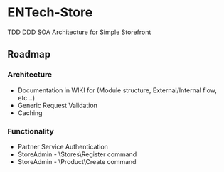 # ENTech-Store
TDD DDD SOA Architecture for Simple Storefront



## Roadmap 

### Architecture
- Documentation in WIKI for (Module structure, External/Internal flow, etc...)
- Generic Request Validation
- Caching 


### Functionality
- Partner Service Authentication
- StoreAdmin - \Stores\Register command
- StoreAdmin - \Product\Create command

